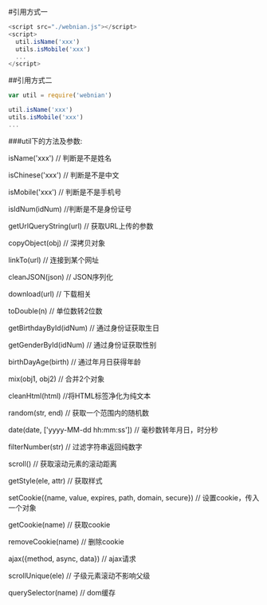 #引用方式一
```js
<script src="./webnian.js"></script>
<script>
  util.isName('xxx')
  utils.isMobile('xxx')
  ...
</script>
```

##引用方式二
```js
var util = require('webnian')

util.isName('xxx')
utils.isMobile('xxx')
...
```


###util下的方法及参数:
<p>isName('xxx')               // 判断是不是姓名</p>
<p>isChinese('xxx')            // 判断是不是中文</p>
<p>isMobile('xxx')             // 判断是不是手机号</p>
<p>isIdNum(idNum)              //判断是不是身份证号</p>
<p>getUrlQueryString(url)      // 获取URL上传的参数</p>
<p>copyObject(obj)             // 深拷贝对象</p>
<p>linkTo(url)                 // 连接到某个网址</p>
<p>cleanJSON(json)             // JSON序列化</p>
<p>download(url)               // 下载相关</p>
<p>toDouble(n)                 // 单位数转2位数</p>
<p>getBirthdayById(idNum)      // 通过身份证获取生日</p>
<p>getGenderById(idNum)        // 通过身份证获取性别</p>
<p>birthDayAge(birth)          // 通过年月日获得年龄</p>
<p>mix(obj1, obj2)             // 合并2个对象</p>
<p>cleanHtml(html)             //将HTML标签净化为纯文本</p>
<p>random(str, end)            // 获取一个范围内的随机数</p>
<p>date(date, ['yyyy-MM-dd hh:mm:ss'])    // 毫秒数转年月日，时分秒</p>
<p>filterNumber(str)           // 过滤字符串返回纯数字</p>
<p>scroll()                    // 获取滚动元素的滚动距离</p>
<p>getStyle(ele, attr)         // 获取样式</p>
<p>setCookie({name, value, expires, path, domain, secure})     // 设置cookie，传入一个对象</p>
<p>getCookie(name)             // 获取cookie</p>
<p>removeCookie(name)          // 删除cookie</p>
<p>ajax({method, async, data})         // ajax请求</p>
<p>scrollUnique(ele)         // 子级元素滚动不影响父级</p>
<p>querySelector(name)       // dom缓存</p>
